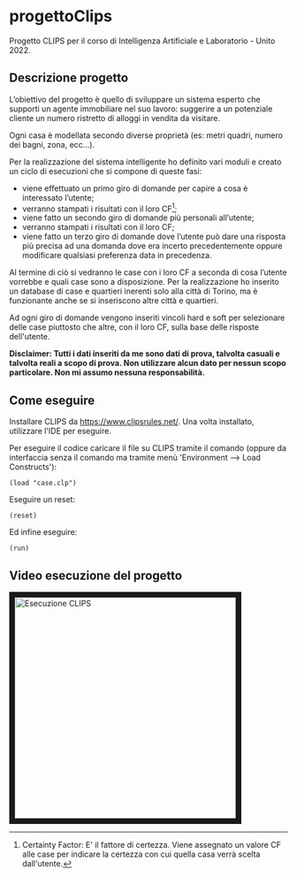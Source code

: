 # progettoClips
Progetto CLIPS per il corso di Intelligenza Artificiale e Laboratorio - Unito 2022.

## Descrizione progetto

L’obiettivo del progetto è quello di sviluppare un sistema esperto che supporti un agente
immobiliare nel suo lavoro: suggerire a un potenziale cliente un numero ristretto di alloggi in
vendita da visitare.

Ogni casa è modellata secondo diverse proprietà (es: metri quadri, numero dei bagni, zona, ecc...).

Per la realizzazione del sistema intelligente ho definito vari moduli e creato un ciclo di esecuzioni che si compone di queste fasi:
- viene effettuato un primo giro di domande per capire a cosa è interessato l’utente;
- verranno stampati i risultati con il loro CF[^1];
- viene fatto un secondo giro di domande più personali all’utente;
- verranno stampati i risultati con il loro CF;
- viene fatto un terzo giro di domande dove l’utente può dare una risposta più precisa ad una domanda dove era incerto precedentemente oppure modificare qualsiasi preferenza data in precedenza.

Al termine di ciò si vedranno le case con i loro CF a seconda di cosa l’utente vorrebbe e quali case sono a disposizione.
Per la realizzazione ho inserito un database di case e quartieri inerenti solo alla città di Torino, ma è funzionante anche se si inseriscono altre città e quartieri.

Ad ogni giro di domande vengono inseriti vincoli hard e soft per selezionare delle case piuttosto che altre, con il loro CF, sulla base delle risposte dell'utente.

[^1]: Certainty Factor: E' il fattore di certezza. Viene assegnato un valore CF alle case per indicare la certezza con cui quella casa verrà scelta dall'utente.

**Disclaimer: Tutti i dati inseriti da me sono dati di prova, talvolta casuali e talvolta reali a scopo di prova. Non utilizzare alcun dato per nessun scopo particolare. Non mi assumo nessuna responsabilità.**

## Come eseguire

Installare CLIPS da https://www.clipsrules.net/. Una volta installato, utilizzare l'IDE per eseguire.

Per eseguire il codice caricare il file su CLIPS tramite il comando (oppure da interfaccia senza il comando ma tramite menù 'Environment --> Load Constructs'):
```
(load "case.clp")
```

Eseguire un reset:
```
(reset)
```

Ed infine eseguire:
```
(run)
```

## Video esecuzione del progetto

<a href="http://www.youtube.com/watch?feature=player_embedded&v=j-l6Q-yiKls
" rel="noopener" target="_blank"><img src="http://img.youtube.com/vi/j-l6Q-yiKls/0.jpg" 
alt="Esecuzione CLIPS" width="400" border="10" /></a>
